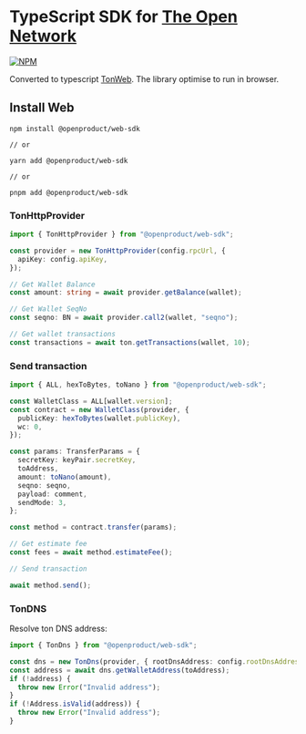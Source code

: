 # TypeScript SDK for [The Open Network](https://ton.org)

[![NPM](https://img.shields.io/npm/v/@openproduct/web-sdk.svg)](https://www.npmjs.org/package/@openproduct/web-sdk)

Converted to typescript [TonWeb](https://github.com/toncenter/tonweb). The library optimise to run in browser.

## Install Web

```
npm install @openproduct/web-sdk

// or

yarn add @openproduct/web-sdk

// or

pnpm add @openproduct/web-sdk
```

### TonHttpProvider

```ts
import { TonHttpProvider } from "@openproduct/web-sdk";

const provider = new TonHttpProvider(config.rpcUrl, {
  apiKey: config.apiKey,
});

// Get Wallet Balance
const amount: string = await provider.getBalance(wallet);

// Get Wallet SeqNo
const seqno: BN = await provider.call2(wallet, "seqno");

// Get wallet transactions
const transactions = await ton.getTransactions(wallet, 10);
```

### Send transaction

```ts
import { ALL, hexToBytes, toNano } from "@openproduct/web-sdk";

const WalletClass = ALL[wallet.version];
const contract = new WalletClass(provider, {
  publicKey: hexToBytes(wallet.publicKey),
  wc: 0,
});

const params: TransferParams = {
  secretKey: keyPair.secretKey,
  toAddress,
  amount: toNano(amount),
  seqno: seqno,
  payload: comment,
  sendMode: 3,
};

const method = contract.transfer(params);

// Get estimate fee
const fees = await method.estimateFee();

// Send transaction

await method.send();
```

### TonDNS

Resolve ton DNS address:

```ts
import { TonDns } from "@openproduct/web-sdk";

const dns = new TonDns(provider, { rootDnsAddress: config.rootDnsAddress });
const address = await dns.getWalletAddress(toAddress);
if (!address) {
  throw new Error("Invalid address");
}
if (!Address.isValid(address)) {
  throw new Error("Invalid address");
}
```

